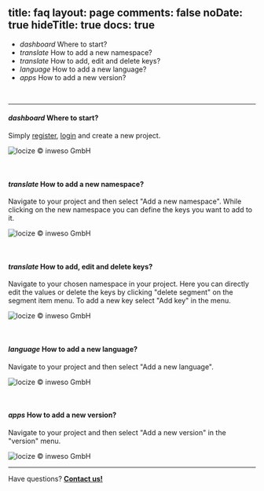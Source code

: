 title: faq
layout: page
comments: false
noDate: true
hideTitle: true
docs: true
---

- <span><a href="#start" style="text-decoration: none;"><i class="material-icons" style="vertical-align: top;">dashboard</i> Where to start?</a></span>
- <span><a href="#add-namespace" style="text-decoration: none;"><i class="material-icons" style="vertical-align: top;">translate</i> How to add a new namespace?</a></span>
- <span><a href="#work-keys" style="text-decoration: none;"><i class="material-icons" style="vertical-align: top;">translate</i> How to add, edit and delete keys?</a></span>
- <span><a href="#add-language" style="text-decoration: none;"><i class="material-icons" style="vertical-align: top;">language</i> How to add a new language?</a></span>
- <span><a href="#add-version" style="text-decoration: none;"><i class="material-icons" style="vertical-align: top;">apps</i> How to add a new version?</a></span>

</br>

<hr />

<h4 id="start" class="headline"><i class="material-icons">dashboard</i> Where to start?</h4>

Simply [register](https://www.locize.io/register), [login](https://www.locize.io/login) and create a new project.

![](/images/howto/new_project.gif "locize © inweso GmbH")

</br>


<h4 id="add-namespace" class="headline"><i class="material-icons">translate</i> How to add a new namespace?</h4>

Navigate to your project and then select "Add a new namespace".
While clicking on the new namespace you can define the keys you want to add to it.

![](/images/howto/add_namespace.gif "locize © inweso GmbH")

</br>


<h4 id="work-keys" class="headline"><i class="material-icons">translate</i> How to add, edit and delete keys?</h4>

Navigate to your chosen namespace in your project.
Here you can directly edit the values or delete the keys by clicking "delete segment" on the segment item menu.
To add a new key select "Add key" in the menu.

![](/images/howto/work_keys.gif "locize © inweso GmbH")

</br>


<h4 id="add-language" class="headline"><i class="material-icons">language</i> How to add a new language?</h4>

Navigate to your project and then select "Add a new language".

![](/images/howto/add_language.gif "locize © inweso GmbH")

</br>


<h4 id="add-version" class="headline"><i class="material-icons">apps</i> How to add a new version?</h4>

Navigate to your project and then select "Add a new version" in the "version" menu.

![](/images/howto/add_version.gif "locize © inweso GmbH")


<div class="contact">
<hr />
<p class="callout extra-margin">Have questions? <strong><a href="mailto:support@locize.com">Contact us!</a></strong></p>
</div>
